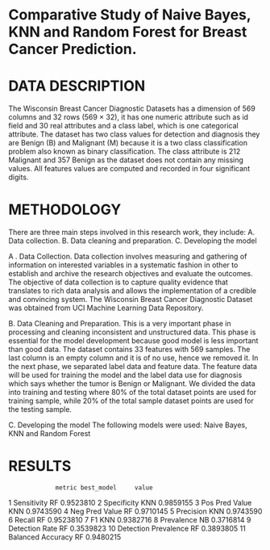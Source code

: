 # Comparative Study of Naive Bayes, KNN and Random Forest for Breast Cancer Prediction.

# DATA DESCRIPTION
The Wisconsin Breast Cancer Diagnostic Datasets has a dimension of 569 columns and 32 rows (569 × 32), it has one numeric attribute such as id field and 30 real attributes and a class label, which is one categorical attribute. The dataset has two class
values for detection and diagnosis they are Benign (B) and Malignant (M) because it is a two class classification problem also known as binary classification. The class attribute is 212 Malignant and 357 Benign as the dataset does not contain any
missing values. All features values are computed and recorded in four significant digits.

# METHODOLOGY
There are three main steps involved in this
research work, they include:
A. Data collection.
B. Data cleaning and preparation.
C. Developing the model

A . Data Collection.
Data collection involves measuring and gathering of information on interested variables in a systematic fashion in other to establish and archive the research objectives and evaluate the outcomes. The objective of data collection is to capture quality
evidence that translates to rich data analysis and allows the implementation of a credible and convincing system. The Wisconsin Breast Cancer Diagnostic Dataset was obtained from UCI Machine Learning Data Repository.

B. Data Cleaning and Preparation.
This is a very important phase in processing and cleaning inconsistent and unstructured data. This phase is essential for the model development because good model is less important than good data. The dataset contains 33 features with 569 samples. The
last column is an empty column and it is of no use, hence we removed it. In the next phase, we separated label data and feature data. The feature data will be used for training the model and the label data use for diagnosis which says whether the tumor is Benign or Malignant.  We divided the data into training and testing where 80% of the total dataset points are used for training
sample, while 20% of the total sample dataset points are used for the testing sample.

C. Developing the model
The following models were used: Naive Bayes, KNN and Random Forest

# RESULTS
                 metric best_model     value
1           Sensitivity         RF 0.9523810
2           Specificity        KNN 0.9859155
3        Pos Pred Value        KNN 0.9743590
4        Neg Pred Value         RF 0.9710145
5             Precision        KNN 0.9743590
6                Recall         RF 0.9523810
7                    F1        KNN 0.9382716
8            Prevalence         NB 0.3716814
9        Detection Rate         RF 0.3539823
10 Detection Prevalence         RF 0.3893805
11    Balanced Accuracy         RF 0.9480215
